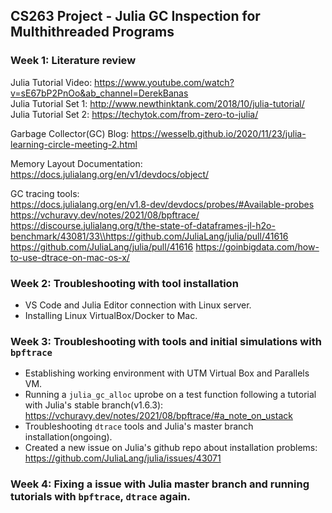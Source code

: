 ## CS263 Project - Julia GC Inspection for Multhithreaded Programs 

### Week 1: Literature review 

Julia Tutorial Video: https://www.youtube.com/watch?v=sE67bP2PnOo&ab_channel=DerekBanas
<br />Julia Tutorial Set 1: http://www.newthinktank.com/2018/10/julia-tutorial/
<br />Julia Tutorial Set 2: https://techytok.com/from-zero-to-julia/

Garbage Collector(GC) Blog: https://wesselb.github.io/2020/11/23/julia-learning-circle-meeting-2.html

Memory Layout Documentation: https://docs.julialang.org/en/v1/devdocs/object/

GC tracing tools:
<br />
https://docs.julialang.org/en/v1.8-dev/devdocs/probes/#Available-probes
https://vchuravy.dev/notes/2021/08/bpftrace/
https://discourse.julialang.org/t/the-state-of-dataframes-jl-h2o-benchmark/43081/33\\https://github.com/JuliaLang/julia/pull/41616
https://github.com/JuliaLang/julia/pull/41616
https://goinbigdata.com/how-to-use-dtrace-on-mac-os-x/

### Week 2: Troubleshooting with tool installation
- VS Code and Julia Editor connection with Linux server.
- Installing Linux VirtualBox/Docker to Mac.

### Week 3: Troubleshooting with tools and initial simulations with `bpftrace`
- Establishing working environment with UTM Virtual Box and Parallels VM.
- Running a `julia_gc_alloc` uprobe on a test function following a tutorial with Julia's stable branch(v1.6.3):
https://vchuravy.dev/notes/2021/08/bpftrace/#a_note_on_ustack
- Troubleshooting `dtrace` tools and Julia's master branch installation(ongoing).
- Created a new issue on Julia's github repo about installation problems: https://github.com/JuliaLang/julia/issues/43071

### Week 4: Fixing a issue with Julia master branch and running tutorials with `bpftrace`, `dtrace` again.
